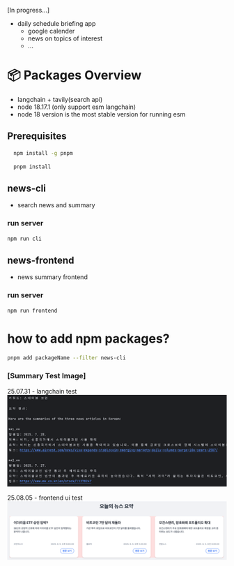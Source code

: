 [In progress...]
- daily schedule briefing app
  - google calender
  - news on topics of interest
  - ...

# 📦 Packages Overview
- langchain + tavily(search api)
- node 18.17.1 (only support esm langchain)
- node 18 version is the most stable version for running esm

## Prerequisites
```bash
  npm install -g pnpm
```
```bash
  pnpm install
```

## news-cli
- search news and summary
### run server
```bash
npm run cli   
```

## news-frontend
- news summary frontend
### run server
```bash
npm run frontend   
```

# how to add npm packages?
```bash
pnpm add packageName --filter news-cli
```


### [Summary Test Image]
25.07.31 - langchain test
![Test Image](resource/test.png)

25.08.05 - frontend ui test
![Test Image](resource/test2.png)
